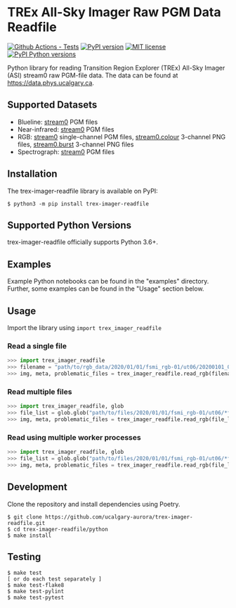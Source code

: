 # TREx All-Sky Imager Raw PGM Data Readfile

[![Github Actions - Tests](https://github.com/ucalgary-aurora/trex-imager-readfile/workflows/tests/badge.svg)](https://github.com/ucalgary-aurora/trex-imager-readfile/actions?query=workflow%3Atests)
[![PyPI version](https://img.shields.io/pypi/v/trex-imager-readfile.svg)](https://pypi.python.org/pypi/trex-imager-readfile/)
[![MIT license](https://img.shields.io/badge/License-MIT-blue.svg)](https://lbesson.mit-license.org/)
[![PyPI Python versions](https://img.shields.io/badge/python-3.7%20%7C%203.8%20%7C%203.9%20%7C%203.10%203.11-blue)](https://pypi.python.org/pypi/trex-imager-readfile/)

Python library for reading Transition Region Explorer (TREx) All-Sky Imager (ASI) stream0 raw PGM-file data. The data can be found at https://data.phys.ucalgary.ca.

## Supported Datasets

- Blueline: [stream0](https://data.phys.ucalgary.ca/sort_by_project/TREx/blueline/stream0) PGM files
- Near-infrared: [stream0](https://data.phys.ucalgary.ca/sort_by_project/TREx/NIR/stream0) PGM files
- RGB: [stream0](https://data.phys.ucalgary.ca/sort_by_project/TREx/RGB/stream0) single-channel PGM files, [stream0.colour](https://data.phys.ucalgary.ca/sort_by_project/TREx/RGB/stream0.colour) 3-channel PNG files, [stream0.burst](https://data.phys.ucalgary.ca/sort_by_project/TREx/RGB/stream0.burst) 3-channel PNG files
- Spectrograph: [stream0](https://data.phys.ucalgary.ca/sort_by_project/TREx/spectrograph/stream0) PGM files

## Installation

The trex-imager-readfile library is available on PyPI:

```console
$ python3 -m pip install trex-imager-readfile
```

## Supported Python Versions

trex-imager-readfile officially supports Python 3.6+.

## Examples

Example Python notebooks can be found in the "examples" directory. Further, some examples can be found in the "Usage" section below.

## Usage

Import the library using `import trex_imager_readfile`

### Read a single file

```python
>>> import trex_imager_readfile
>>> filename = "path/to/rgb_data/2020/01/01/fsmi_rgb-01/ut06/20200101_0600_fsmi_rgb-01_full.pgm.gz"
>>> img, meta, problematic_files = trex_imager_readfile.read_rgb(filename)
```

### Read multiple files

```python
>>> import trex_imager_readfile, glob
>>> file_list = glob.glob("path/to/files/2020/01/01/fsmi_rgb-01/ut06/*full.pgm*")
>>> img, meta, problematic_files = trex_imager_readfile.read_rgb(file_list)
```

### Read using multiple worker processes

```python
>>> import trex_imager_readfile, glob
>>> file_list = glob.glob("path/to/files/2020/01/01/fsmi_rgb-01/ut06/*full.pgm*")
>>> img, meta, problematic_files = trex_imager_readfile.read_rgb(file_list, workers=4)
```

## Development

Clone the repository and install dependencies using Poetry.

```console
$ git clone https://github.com/ucalgary-aurora/trex-imager-readfile.git
$ cd trex-imager-readfile/python
$ make install
```

## Testing

```console
$ make test
[ or do each test separately ]
$ make test-flake8
$ make test-pylint
$ make test-pytest
```
